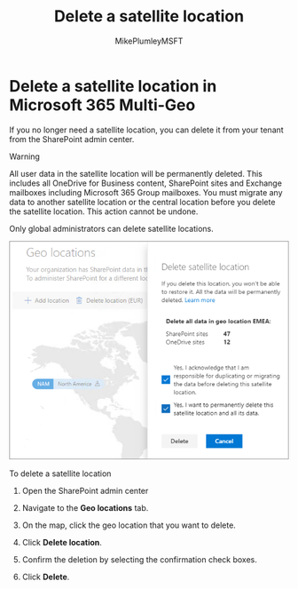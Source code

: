 ﻿---
title: "Delete a satellite location"
ms.reviewer: adwood
ms.author: mikeplum
author: MikePlumleyMSFT
manager: pamgreen
audience: ITPro
ms.topic: article
ms.service: o365-solutions
f1.keywords:
- NOCSH
ms.custom: seo-marvel-mar2020
ms.collection: Strat_SP_gtc
localization_priority: Normal
description: Learn how to delete a satellite location in Microsoft 365 Multi-Geo. When a satellite location is deleted, all user data is also permanently deleted.
---

# Delete a satellite location in Microsoft 365 Multi-Geo

If you no longer need a satellite location, you can delete it from your tenant from the SharePoint admin center.

> [!WARNING]
> All user data in the satellite location will be permanently deleted. This includes all OneDrive for Business content, SharePoint sites and Exchange mailboxes including Microsoft 365 Group mailboxes. You must migrate any data to another satellite location or the central location before you delete the satellite location. This action cannot be undone.

Only global administrators can delete satellite locations.

![Screenshot of multi-geo admin center showing delete geo location UI.](../media/multi-geo-delete-satellite-location.png)

To delete a satellite location

1. Open the SharePoint admin center

2. Navigate to the **Geo locations** tab.

3. On the map, click the geo location that you want to delete.

4. Click **Delete location**.

5. Confirm the deletion by selecting the confirmation check boxes.

6. Click **Delete**.
